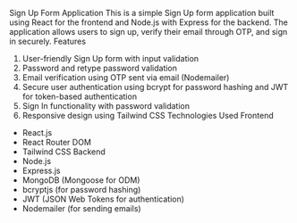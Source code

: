 Sign Up Form Application
This is a simple Sign Up form application built using React for the frontend and Node.js with Express for the backend. The application allows users to sign up, verify their email through OTP, and sign in securely.
Features
1. User-friendly Sign Up form with input validation
2. Password and retype password validation
3. Email verification using OTP sent via email (Nodemailer)
4. Secure user authentication using bcrypt for password hashing and JWT for token-based authentication
5. Sign In functionality with password validation
6. Responsive design using Tailwind CSS
Technologies Used
Frontend
- React.js
- React Router DOM
- Tailwind CSS
Backend
- Node.js
- Express.js
- MongoDB (Mongoose for ODM)
- bcryptjs (for password hashing)
- JWT (JSON Web Tokens for authentication)
- Nodemailer (for sending emails)
